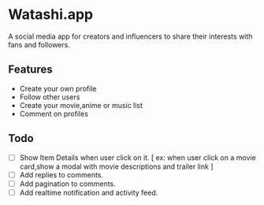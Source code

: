 # Watashi.app

A social media app for creators and influencers to share their interests with fans and followers.


## Features

- Create your own profile
- Follow other users
- Create your movie,anime or music list
- Comment on profiles

## Todo

- [ ] Show Item Details when user click on it. 
    [ ex: when user click on a movie card,show a modal with movie descriptions and trailer link ]
- [ ] Add replies to comments.
- [ ] Add pagination to comments.
- [ ] Add realtime notification and activity feed.

